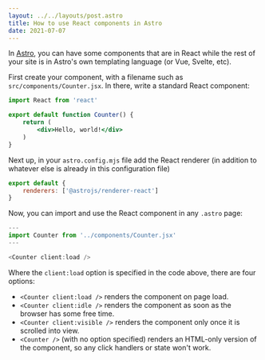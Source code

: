 ```yaml
---
layout: ../../layouts/post.astro
title: How to use React components in Astro
date: 2021-07-07
---
```


In [Astro](https://astro.build), you can have some components that are in React while the rest of your site is in Astro's own templating language (or Vue, Svelte, etc).

First create your component, with a filename such as `src/components/Counter.jsx`. In there, write a standard React component:

```jsx
import React from 'react'

export default function Counter() {
    return (
        <div>Hello, world!</div>
    )
}
```

Next up, in your `astro.config.mjs` file add the React renderer (in addition to whatever else is already in this configuration file)

```js
export default {
    renderers: ['@astrojs/renderer-react']
}
```

Now, you can import and use the React component in any `.astro` page:

```js
---
import Counter from '../components/Counter.jsx'
---

<Counter client:load />
```

Where the `client:load` option is specified in the code above, there are four options:

- `<Counter client:load />` renders the component on page load.
- `<Counter client:idle />` renders the component as soon as the browser has some free time.
- `<Counter client:visible />` renders the component only once it is scrolled into view.
- `<Counter />` (with no option specified) renders an HTML-only version of the component, so any click handlers or state won't work.
